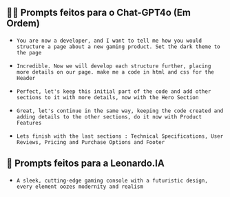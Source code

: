 ## 👨‍💻 Prompts feitos para o Chat-GPT4o (Em Ordem)

- `You are now a developer, and I want to tell me how you would structure a page about a new gaming product. Set the dark theme to the page`
  
- `Incredible. Now we will develop each structure further, placing more details on our page. make me a code in html and css for the Header`
  
- `Perfect, let's keep this initial part of the code and add other sections to it with more details, now with the Hero Section`

- `Great, let's continue in the same way, keeping the code created and adding details to the other sections, do it now with Product Features`

- `Lets finish with the last sections : Technical Specifications, User Reviews, Pricing and Purchase Options and Footer`

## 🎨 Prompts feitos para a Leonardo.IA

- `A sleek, cutting-edge gaming console with a futuristic design, every element oozes modernity and realism`
